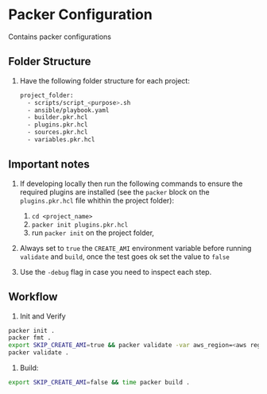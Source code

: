 # Packer Configuration

Contains packer configurations

## Folder Structure

1. Have the following folder structure for each project:

    ```bash
    project_folder:
      - scripts/script_<purpose>.sh
      - ansible/playbook.yaml
      - builder.pkr.hcl
      - plugins.pkr.hcl
      - sources.pkr.hcl
      - variables.pkr.hcl
    ```

## Important notes

1. If developing locally then run the following commands to ensure the required plugins are installed (see the `packer` block on the `plugins.pkr.hcl` file whithin the project folder):
    1. `cd <project_name>`
    1. `packer init plugins.pkr.hcl`
    1. run `packer init` on the project folder,

1. Always set to `true` the `CREATE_AMI` environment variable before running `validate` and `build`, once the test goes ok set the value to `false`
1. Use the `-debug` flag in case you need to inspect each step.

## Workflow

1. Init and Verify

```bash
packer init .
packer fmt .
export SKIP_CREATE_AMI=true && packer validate -var aws_region=<aws region> .
packer validate .
```

1. Build:

```bash
export SKIP_CREATE_AMI=false && time packer build .
```
